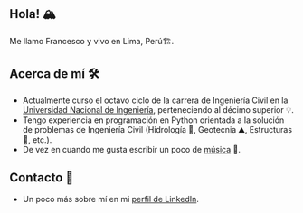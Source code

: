 ## Hola! 🏔️

Me llamo Francesco y vivo en Lima, Perú🏗️.

## Acerca de mí 🛠

- Actualmente curso el octavo ciclo de la carrera de Ingeniería Civil en la [Universidad Nacional de Ingeniería](https://www.uni.edu.pe/), perteneciendo al décimo superior 💡.
- Tengo experiencia en programación en Python orientada a la solución de problemas de Ingeniería Civil (Hidrología 🌊, Geotecnia ⛰️, Estructuras 🌆, etc.).
- De vez en cuando me gusta escribir un poco de [música](https://francescofranco.bandcamp.com/) 🎵.

## Contacto 👋

- Un poco más sobre mí en mi [perfil de LinkedIn](https://www.linkedin.com/feed/).
